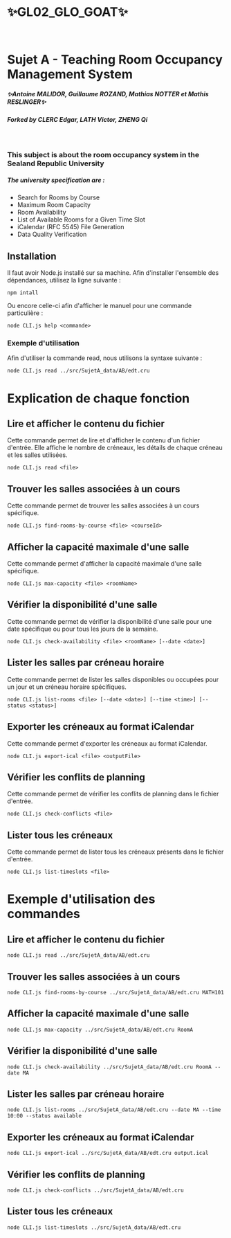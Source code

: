 # ✨GL02_GLO_GOAT✨
&nbsp;
# Sujet A - Teaching Room Occupancy Management System
##### _✨Antoine MALIDOR, Guillaume ROZAND, Mathias NOTTER et Mathis RESLINGER✨_
##### Forked by CLERC Edgar, LATH Victor, ZHENG Qi

&nbsp;
### This subject is about the room occupancy system in the Sealand Republic University
##### The university specification are :
- Search for Rooms by Course
- Maximum Room Capacity
- Room Availability
- List of Available Rooms for a Given Time Slot
- iCalendar (RFC 5545) File Generation
- Data Quality Verification

## Installation

Il faut avoir Node.js installé sur sa machine.
Afin d'installer l'ensemble des dépendances, utilisez la ligne suivante :

```{bash}
npm intall
```
Ou encore celle-ci afin d'afficher le manuel pour une commande particulière :
```{bash}
node CLI.js help <commande>
```

### Exemple d'utilisation
Afin d'utiliser la commande read, nous utilisons la syntaxe suivante :
```{bash}
node CLI.js read ../src/SujetA_data/AB/edt.cru
```

# Explication de chaque fonction

## Lire et afficher le contenu du fichier
Cette commande permet de lire et d'afficher le contenu d'un fichier d'entrée. Elle affiche le nombre de créneaux, les détails de chaque créneau et les salles utilisées.

```{bash}
node CLI.js read <file>
```

## Trouver les salles associées à un cours
Cette commande permet de trouver les salles associées à un cours spécifique.

```{bash}
node CLI.js find-rooms-by-course <file> <courseId>
```

## Afficher la capacité maximale d'une salle
Cette commande permet d'afficher la capacité maximale d'une salle spécifique.

```{bash}
node CLI.js max-capacity <file> <roomName>
```

## Vérifier la disponibilité d'une salle
Cette commande permet de vérifier la disponibilité d'une salle pour une date spécifique ou pour tous les jours de la semaine.

```{bash}
node CLI.js check-availability <file> <roomName> [--date <date>]
```

## Lister les salles par créneau horaire
Cette commande permet de lister les salles disponibles ou occupées pour un jour et un créneau horaire spécifiques.

```{bash}
node CLI.js list-rooms <file> [--date <date>] [--time <time>] [--status <status>]
```

## Exporter les créneaux au format iCalendar
Cette commande permet d'exporter les créneaux au format iCalendar.

```{bash}
node CLI.js export-ical <file> <outputFile>
```

## Vérifier les conflits de planning
Cette commande permet de vérifier les conflits de planning dans le fichier d'entrée.

```{bash}
node CLI.js check-conflicts <file>
```

## Lister tous les créneaux
Cette commande permet de lister tous les créneaux présents dans le fichier d'entrée.

```{bash}
node CLI.js list-timeslots <file>
```

# Exemple d'utilisation des commandes

## Lire et afficher le contenu du fichier

```{bash}
node CLI.js read ../src/SujetA_data/AB/edt.cru
```

## Trouver les salles associées à un cours

```{bash}
node CLI.js find-rooms-by-course ../src/SujetA_data/AB/edt.cru MATH101
```
## Afficher la capacité maximale d'une salle

```{bash}
node CLI.js max-capacity ../src/SujetA_data/AB/edt.cru RoomA
```

## Vérifier la disponibilité d'une salle

```{bash}
node CLI.js check-availability ../src/SujetA_data/AB/edt.cru RoomA --date MA
```

## Lister les salles par créneau horaire

```{bash}
node CLI.js list-rooms ../src/SujetA_data/AB/edt.cru --date MA --time 10:00 --status available
```

## Exporter les créneaux au format iCalendar

```{bash}
node CLI.js export-ical ../src/SujetA_data/AB/edt.cru output.ical
```

## Vérifier les conflits de planning

```{bash}
node CLI.js check-conflicts ../src/SujetA_data/AB/edt.cru
```

## Lister tous les créneaux

```{bash}
node CLI.js list-timeslots ../src/SujetA_data/AB/edt.cru
```

